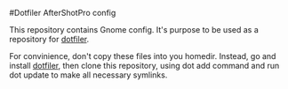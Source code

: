 #Dotfiler AfterShotPro config

This repository contains Gnome config.
It's purpose to be used as a repository for [dotfiler][].

For convinience, don't copy these files into you homedir. Instead,
go and install [dotfiler][], then clone this repository, using
dot add <url> command and run dot update to make all necessary
symlinks.

[dotfiler]: https://github.com/svetlyak40wt/dotfiler
